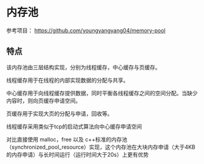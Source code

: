 # 内存池

参考项目： https://github.com/youngyangyang04/memory-pool

## 特点

该内存池由三层结构实现，分别为线程缓存，中心缓存与页缓存。

线程缓存用于在线程的内部实现数据的分配与共享。

中心缓存用于向线程缓存提供数据，同时平衡各线程缓存之间的空间分配。当缺少内容时，则向页缓存申请空间。

页缓存用于实现大页的分配与申请，回收等。

线程缓存采用类似于tcp的启动式算法向中心缓存申请空间

对比直接使用 malloc，free 以及 c++标准的内存池（synchronized_pool_resource）实现，这个内存池在大块内存申请（大于4KB的内存申请）与长时间运行（运行时间大于20s）上更有优势